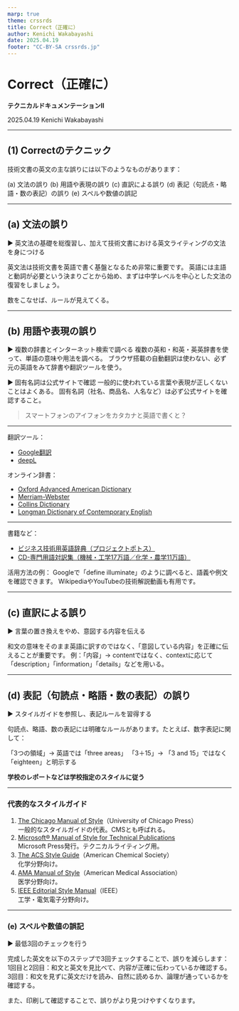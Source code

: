 ```yaml
---
marp: true
theme: crssrds
title: Correct（正確に）
author: Kenichi Wakabayashi
date: 2025.04.19
footer: "CC-BY-SA crssrds.jp"
---
```

<!--
class: cover
-->

# Correct（正確に）
**テクニカルドキュメンテーションII**

2025.04.19 Kenichi Wakabayashi

---
<!--
class: body
-->

## (1) Correctのテクニック
技術文書の英文の主な誤りには以下のようなものがあります：

(a) 文法の誤り
(b) 用語や表現の誤り
(c) 直訳による誤り
(d) 表記（句読点・略語・数の表記）の誤り
(e) スペルや数値の誤記

---

## (a) 文法の誤り
▶ 英文法の基礎を総復習し、加えて技術文書における英文ライティングの文法を身につける

英文法は技術文書を英語で書く基盤となるため非常に重要です。
英語には主語と動詞が必要という決まりごとから始め、まずは中学レベルを中心とした文法の復習をしましょう。

数をこなせば、ルールが見えてくる。

---

## (b) 用語や表現の誤り
▶ 複数の辞書とインターネット検索で調べる
複数の英和・和英・英英辞書を使って、単語の意味や用法を調べる。
ブラウザ搭載の自動翻訳は使わない、必ず元の英語をみて辞書や翻訳ツールを使う。

▶ 固有名詞は公式サイトで確認
一般的に使われている言葉や表現が正しくないことはよくある。
固有名詞（社名、商品名、人名など）は必ず公式サイトを確認すること。

> スマートフォンのアイフォンをカタカナと英語で書くと？

---

翻訳ツール：
- [Google翻訳](https://translate.google.co.jp/?hl=ja)
- [deepL](https://www.deepl.com/ja/translator)

オンライン辞書：
- [Oxford Advanced American Dictionary](https://www.oxfordlearnersdictionaries.com/definition/american_english/)
- [Merriam-Webster](https://www.merriam-webster.com)
- [Collins Dictionary](https://www.collinsdictionary.com)
- [Longman Dictionary of Contemporary English](https://www.ldoceonline.com)

---

書籍など：
- [ビジネス技術用英語辞典（プロジェクトポトス）](https://japanknowledge.com/contents/ured/)
- [CD-専門用語対訳集（機械・工学17万語／化学・農学11万語）](https://www.nichigai.co.jp/cgi-bin/nga_search.cgi?KIND=EBCD1&ID=A8157)

活用方法の例：
Googleで「define illuminate」のように調べると、語義や例文を確認できます。
WikipediaやYouTubeの技術解説動画も有用です。

---

## (c) 直訳による誤り
▶ 言葉の置き換えをやめ、意図する内容を伝える

和文の意味をそのまま英語に訳すのではなく、「意図している内容」を正確に伝えることが重要です。
例：「内容」→ contentではなく、contextに応じて「description」「information」「details」などを用いる。

---

## (d) 表記（句読点・略語・数の表記）の誤り
▶ スタイルガイドを参照し、表記ルールを習得する

句読点、略語、数の表記には明確なルールがあります。たとえば、数字表記に関して：

「3つの領域」→ 英語では「three areas」
「3＋15」→ 「3 and 15」ではなく「eighteen」と明示する

**学校のレポートなどは学校指定のスタイルに従う**

---

### 代表的なスタイルガイド

1. [The Chicago Manual of Style](https://www.chicagomanualofstyle.org/home.html)（University of Chicago Press）  
一般的なスタイルガイドの代表。CMSとも呼ばれる。
1. [Microsoft® Manual of Style for Technical Publications](https://learn.microsoft.com/en-us/style-guide/welcome/)  
Microsoft Press発行。テクニカルライティング用。
1. [The ACS Style Guide](https://pubs.acs.org/doi/full/10.1021/acsguide.40303)（American Chemical Society）  
化学分野向け。
1. [AMA Manual of Style](https://academic.oup.com/amamanualofstyle)（American Medical Association）  
医学分野向け。
1. [IEEE Editorial Style Manual](https://journals.ieeeauthorcenter.ieee.org/your-role-in-article-production/ieee-editorial-style-manual/)（IEEE）  
工学・電気電子分野向け。

---

### (e) スペルや数値の誤記
▶ 最低3回のチェックを行う

完成した英文を以下のステップで3回チェックすることで、誤りを減らします：
1回目と2回目：和文と英文を見比べて、内容が正確に伝わっているか確認する。
3回目：和文を見ずに英文だけを読み、自然に読めるか、論理が通っているかを確認する。

また、印刷して確認することで、誤りがより見つけやすくなります。
